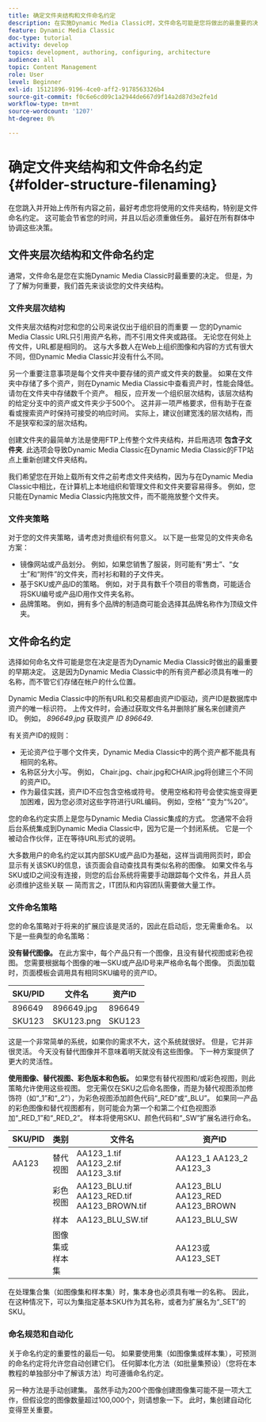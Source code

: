 ```yaml
---
title: 确定文件夹结构和文件命名约定
description: 在实施Dynamic Media Classic时，文件命名可能是您将做出的最重要的决定。 文件夹结构同样重要。 了解为什么对文件夹结构和文件名采取如此重要且可能的方法。
feature: Dynamic Media Classic
doc-type: tutorial
activity: develop
topics: development, authoring, configuring, architecture
audience: all
topic: Content Management
role: User
level: Beginner
exl-id: 15121896-9196-4ce0-aff2-9178563326b4
source-git-commit: f0c6e6cd09c1a2944de667d9f14a2d87d3e2fe1d
workflow-type: tm+mt
source-wordcount: '1207'
ht-degree: 0%

---
```


# 确定文件夹结构和文件命名约定 {#folder-structure-filenaming}

在您跳入并开始上传所有内容之前，最好考虑您将使用的文件夹结构，特别是文件命名约定。 这可能会节省您的时间，并且以后必须重做任务。 最好在所有群体中协调这些决策。

## 文件夹层次结构和文件命名约定

通常，文件命名是您在实施Dynamic Media Classic时最重要的决定。 但是，为了了解为何重要，我们首先来谈谈您的文件夹结构。

### 文件夹层次结构

文件夹层次结构对您和您的公司来说仅出于组织目的而重要 — 您的Dynamic Media Classic URL只引用资产名称，而不引用文件夹或路径。 无论您在何处上传文件，URL都是相同的。 这与大多数人在Web上组织图像和内容的方式有很大不同，但Dynamic Media Classic并没有什么不同。

另一个重要注意事项是每个文件夹中要存储的资产或文件夹的数量。 如果在文件夹中存储了多个资产，则在Dynamic Media Classic中查看资产时，性能会降低。 请勿在文件夹中存储数千个资产。 相反，应开发一个组织层次结构，该层次结构的给定分支中的资产或文件夹少于500个。 这并非一项严格要求，但有助于在查看或搜索资产时保持可接受的响应时间。 实际上，建议创建宽浅的层次结构，而不是狭窄和深的层次结构。

创建文件夹的最简单方法是使用FTP上传整个文件夹结构，并启用选项 **包含子文件夹**. 此选项会导致Dynamic Media Classic在Dynamic Media Classic的FTP站点上重新创建文件夹结构。

我们希望您在开始上载所有文件之前考虑文件夹结构，因为与在Dynamic Media Classic中相比，在计算机上本地组织和管理文件和文件夹要容易得多。 例如，您只能在Dynamic Media Classic内拖放文件，而不能拖放整个文件夹。

### 文件夹策略

对于您的文件夹策略，请考虑对贵组织有何意义。 以下是一些常见的文件夹命名方案：

- 镜像网站或产品划分。 例如，如果您销售了服装，则可能有“男士”、“女士”和“附件”的文件夹，而衬衫和鞋的子文件夹。
- 基于SKU或产品ID的策略。 例如，对于具有数千个项目的零售商，可能适合将SKU编号或产品ID用作文件夹名称。
- 品牌策略。 例如，拥有多个品牌的制造商可能会选择其品牌名称作为顶级文件夹。

## 文件命名约定

选择如何命名文件可能是您在决定是否为Dynamic Media Classic时做出的最重要的早期决定。 这是因为Dynamic Media Classic中的所有资产都必须具有唯一的名称，而不管它们存储在帐户的什么位置。

Dynamic Media Classic中的所有URL和交易都由资产ID驱动，资产ID是数据库中资产的唯一标识符。 上传文件时，会通过获取文件名并删除扩展名来创建资产ID。 例如， _896649.jpg_ 获取资产 _ID 896649_.

有关资产ID的规则：

- 无论资产位于哪个文件夹，Dynamic Media Classic中的两个资产都不能具有相同的名称。
- 名称区分大小写。 例如， Chair.jpg、chair.jpg和CHAIR.jpg将创建三个不同的资产ID。
- 作为最佳实践，资产ID不应包含空格或符号。 使用空格和符号会使实施变得更加困难，因为您必须对这些字符进行URL编码。 例如，空格“ ”变为“%20”。

您的命名约定实质上是您与Dynamic Media Classic集成的方式。 您通常不会将后台系统集成到Dynamic Media Classic中，因为它是一个封闭系统。 它是一个被动合作伙伴，正在等待URL形式的说明。

大多数用户的命名约定以其内部SKU或产品ID为基础，这样当调用网页时，即会显示有关该SKU的信息，该页面会自动查找具有类似名称的图像。 如果文件名与SKU或ID之间没有连接，则您的后台系统将需要手动跟踪每个文件名，并且人员必须维护这些关联 — 简而言之，IT团队和内容团队需要做大量工作。

### 文件命名策略

您的命名策略对于将来的扩展应该是灵活的，因此在启动后，您无需重命名。 以下是一些典型的命名策略：

**没有替代图像。** 在此方案中，每个产品只有一个图像，且没有替代视图或彩色视图。 您需要根据每个图像的唯一SKU或产品ID号来严格命名每个图像。 页面加载时，页面模板会调用具有相同SKU编号的资产ID。

| SKU/PID | 文件名 | 资产ID |
| ------- | ---------- | -------- |
| 896649 | 896649.jpg | 896649 |
| SKU123 | SKU123.png | SKU123 |

这是一个非常简单的系统，如果你的需求不大，这个系统就很好。 但是，它并非很灵活。 今天没有替代图像并不意味着明天就没有这些图像。 下一种方案提供了更大的灵活性。

**使用图像、替代视图、彩色版本和色板。** 如果您有替代视图和/或彩色视图，则此策略允许使用这些视图。 您无需仅在SKU之后命名图像，而是为替代视图添加修饰符（如“_1”和“_2”），为彩色视图添加颜色代码“_RED”或“_BLU”。 如果同一产品的彩色图像和替代视图都有，则可能会为第一个和第二个红色视图添加“_RED_1”和“_RED_2”。 样本将使用SKU、颜色代码和“_SW”扩展名进行命名。

| SKU/PID | 类别 | 文件名 | 资产ID |
| ------- | ----------------------- | ------------------------------------------- | ------------------------------- |
| AA123 | 替代视图 | AA123_1.tif AA123_2.tif AA123_3.tif | AA123_1 AA123_2 AA123_3 |
|  | 彩色视图 | AA123_BLU.tif AA123_RED.tif AA123_BROWN.tif | AA123_BLU AA123_RED AA123_BROWN |
|  | 样本 | AA123_BLU_SW.tif | AA123_BLU_SW |
|  | 图像集或样本集 |  | AA123或AA123_SET | — |

在处理集合集（如图像集和样本集）时，集本身也必须具有唯一的名称。 因此，在这种情况下，可以为集指定基本SKU作为其名称，或者为扩展名为“_SET”的SKU。

### 命名规范和自动化

关于命名约定的重要性的最后一句。 如果要使用集（如图像集或样本集），可预测的命名约定将允许您自动创建它们。 任何脚本化方法（如批量集预设）（您将在本教程的单独部分中了解该方法）均可遵循命名约定。

另一种方法是手动创建集。 虽然手动为200个图像创建图像集可能不是一项大工作，但假设您的图像数量超过100,000个，则请想象一下。 此时，集创建自动化变得至关重要。
